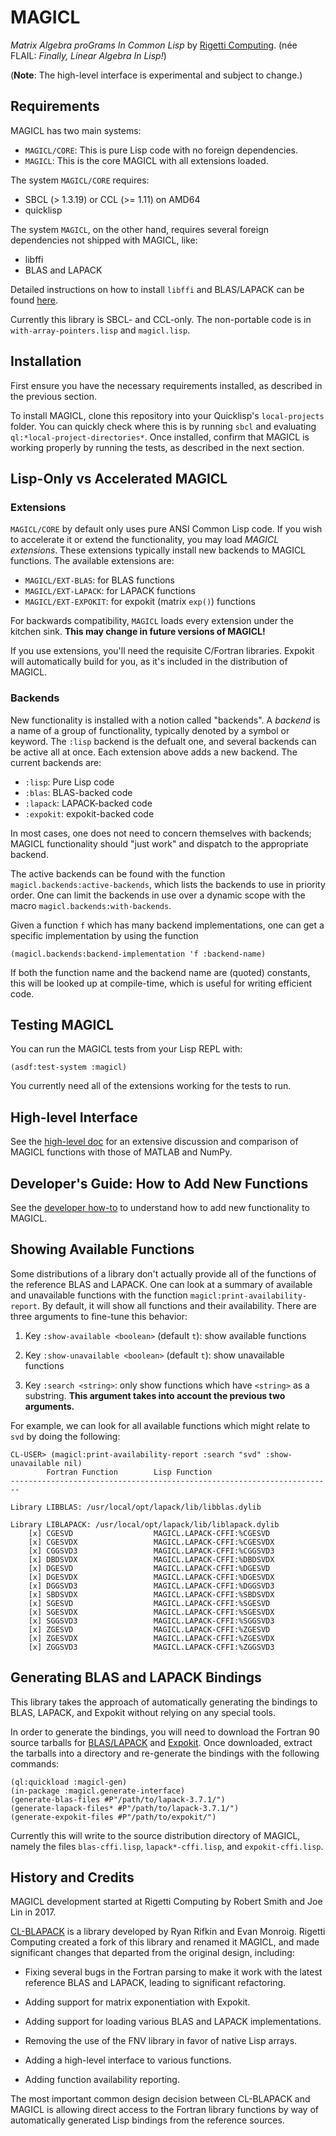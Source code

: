 # MAGICL

_Matrix Algebra proGrams In Common Lisp_ by [Rigetti Computing](http://www.rigetti.com). (née FLAIL: _Finally, Linear Algebra In Lisp!_)

(**Note**: The high-level interface is experimental and subject to change.)

## Requirements

MAGICL has two main systems:

- `MAGICL/CORE`: This is pure Lisp code with no foreign dependencies.
- `MAGICL`: This is the core MAGICL with all extensions loaded.

The system `MAGICL/CORE` requires:

* SBCL (> 1.3.19) or CCL (>= 1.11) on AMD64
* quicklisp

The system `MAGICL`, on the other hand, requires several foreign
dependencies not shipped with MAGICL, like:

 * libffi
 * BLAS and LAPACK

Detailed instructions on how to install `libffi` and BLAS/LAPACK can
be found [here](doc/requirements.md).

Currently this library is SBCL- and CCL-only. The non-portable code is
in `with-array-pointers.lisp` and `magicl.lisp`.

## Installation

First ensure you have the necessary requirements installed, as
described in the previous section.

To install MAGICL, clone this repository into your Quicklisp's
`local-projects` folder. You can quickly check where this is by
running `sbcl` and evaluating `ql:*local-project-directories*`. Once
installed, confirm that MAGICL is working properly by running the
tests, as described in the next section.

## Lisp-Only vs Accelerated MAGICL

### Extensions

`MAGICL/CORE` by default only uses pure ANSI Common Lisp code. If you
wish to accelerate it or extend the functionality, you may load
*MAGICL extensions*. These extensions typically install new backends
to MAGICL functions. The available extensions are:

- `MAGICL/EXT-BLAS`: for BLAS functions
- `MAGICL/EXT-LAPACK`: for LAPACK functions
- `MAGICL/EXT-EXPOKIT`: for expokit (matrix `exp()`) functions

For backwards compatibility, `MAGICL` loads every extension under the
kitchen sink. **This may change in future versions of MAGICL!**

If you use extensions, you'll need the requisite C/Fortran
libraries. Expokit will automatically build for you, as it's included
in the distribution of MAGICL.

### Backends

New functionality is installed with a notion called "backends". A
*backend* is a name of a group of functionality, typically denoted by
a symbol or keyword. The `:lisp` backend is the defualt one, and
several backends can be active all at once. Each extension above adds
a new backend. The current backends are:

- `:lisp`: Pure Lisp code
- `:blas`: BLAS-backed code
- `:lapack`: LAPACK-backed code
- `:expokit`: expokit-backed code

In most cases, one does not need to concern themselves with backends;
MAGICL functionality should "just work" and dispatch to the
appropriate backend.

The active backends can be found with the function
`magicl.backends:active-backends`, which lists the backends to use in
priority order. One can limit the backends in use over a dynamic scope
with the macro `magicl.backends:with-backends`.

Given a function `f` which has many backend implementations, one can
get a specific implementation by using the function

```
(magicl.backends:backend-implementation 'f :backend-name)
```

If both the function name and the backend name are (quoted) constants,
this will be looked up at compile-time, which is useful for writing
efficient code.

## Testing MAGICL

You can run the MAGICL tests from your Lisp REPL with:

```
(asdf:test-system :magicl)
```

You currently need all of the extensions working for the tests to run.

## High-level Interface

See the [high-level doc](doc/high-level.md) for an extensive discussion
and comparison of MAGICL functions with those of MATLAB and NumPy.

## Developer's Guide: How to Add New Functions

See the [developer how-to](doc/dev-how-to.md) to understand how to add
new functionality to MAGICL.

## Showing Available Functions

Some distributions of a library don't actually provide all of the
functions of the reference BLAS and LAPACK. One can look at a summary
of available and unavailable functions with the function
`magicl:print-availability-report`. By default, it will show all
functions and their availability. There are three arguments to
fine-tune this behavior:

1. Key `:show-available <boolean>` (default `t`): show available
functions

2. Key `:show-unavailable <boolean>` (default `t`): show unavailable
functions

3. Key `:search <string>`: only show functions which have `<string>`
as a substring. **This argument takes into account the previous two
arguments.**

For example, we can look for all available functions which might
relate to `svd` by doing the following:

```
CL-USER> (magicl:print-availability-report :search "svd" :show-unavailable nil)
        Fortran Function        Lisp Function
------------------------------------------------------------------------

Library LIBBLAS: /usr/local/opt/lapack/lib/libblas.dylib

Library LIBLAPACK: /usr/local/opt/lapack/lib/liblapack.dylib
    [x] CGESVD                  MAGICL.LAPACK-CFFI:%CGESVD
    [x] CGESVDX                 MAGICL.LAPACK-CFFI:%CGESVDX
    [x] CGGSVD3                 MAGICL.LAPACK-CFFI:%CGGSVD3
    [x] DBDSVDX                 MAGICL.LAPACK-CFFI:%DBDSVDX
    [x] DGESVD                  MAGICL.LAPACK-CFFI:%DGESVD
    [x] DGESVDX                 MAGICL.LAPACK-CFFI:%DGESVDX
    [x] DGGSVD3                 MAGICL.LAPACK-CFFI:%DGGSVD3
    [x] SBDSVDX                 MAGICL.LAPACK-CFFI:%SBDSVDX
    [x] SGESVD                  MAGICL.LAPACK-CFFI:%SGESVD
    [x] SGESVDX                 MAGICL.LAPACK-CFFI:%SGESVDX
    [x] SGGSVD3                 MAGICL.LAPACK-CFFI:%SGGSVD3
    [x] ZGESVD                  MAGICL.LAPACK-CFFI:%ZGESVD
    [x] ZGESVDX                 MAGICL.LAPACK-CFFI:%ZGESVDX
    [x] ZGGSVD3                 MAGICL.LAPACK-CFFI:%ZGGSVD3
```

## Generating BLAS and LAPACK Bindings

This library takes the approach of automatically generating the
bindings to BLAS, LAPACK, and Expokit without relying on any special
tools.

In order to generate the bindings, you will need to download the
Fortran 90 source tarballs for
[BLAS/LAPACK](http://www.netlib.org/lapack/) and
[Expokit](https://www.maths.uq.edu.au/expokit/download.html).  Once
downloaded, extract the tarballs into a directory and re-generate the
bindings with the following commands:

```
(ql:quickload :magicl-gen)
(in-package :magicl.generate-interface)
(generate-blas-files #P"/path/to/lapack-3.7.1/")
(generate-lapack-files* #P"/path/to/lapack-3.7.1/")
(generate-expokit-files #P"/path/to/expokit/")
```

Currently this will write to the source distribution directory of
MAGICL, namely the files `blas-cffi.lisp`, `lapack*-cffi.lisp`, and
`expokit-cffi.lisp`.

## History and Credits

MAGICL development started at Rigetti Computing by Robert Smith and
Joe Lin in 2017.

[CL-BLAPACK](https://github.com/blindglobe/cl-blapack) is a library
developed by Ryan Rifkin and Evan Monroig. Rigetti Computing created a
fork of this library and renamed it MAGICL, and made significant
changes that departed from the original design, including:

* Fixing several bugs in the Fortran parsing to make it work with the
latest reference BLAS and LAPACK, leading to significant refactoring.

* Adding support for matrix exponentiation with Expokit.

* Adding support for loading various BLAS and LAPACK implementations.

* Removing the use of the FNV library in favor of native Lisp arrays.

* Adding a high-level interface to various functions.

* Adding function availability reporting.

The most important common design decision between CL-BLAPACK and
MAGICL is allowing direct access to the Fortran library functions by
way of automatically generated Lisp bindings from the reference
sources.
